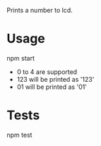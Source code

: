 Prints a number to lcd.

# Usage
 npm start <number>

 - 0 to 4 are supported
 - 123 will be printed as '123'
 - 01 will be printed as '01'


 # Tests
  npm test